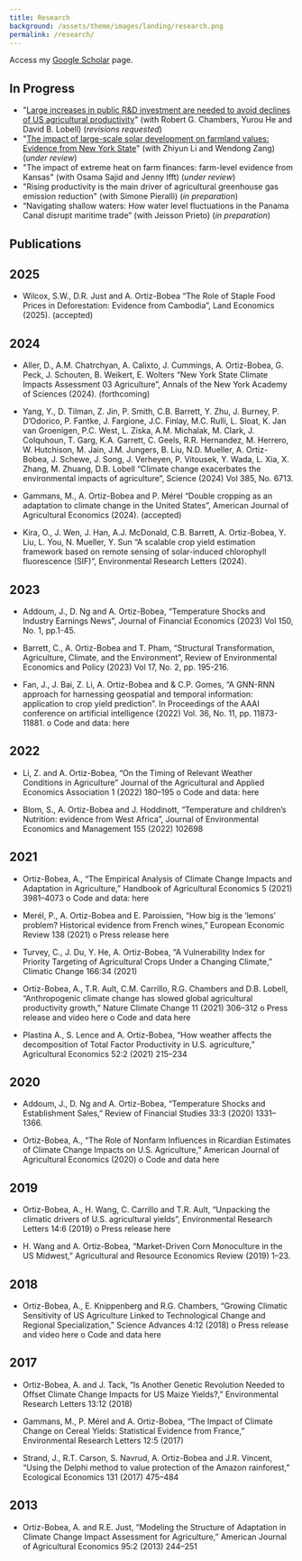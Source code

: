 ```yaml
---
title: Research
background: /assets/theme/images/landing/research.png
permalink: /research/
---
```


Access my [Google Scholar](https://scholar.google.com/citations?user=kEZ0ezkAAAAJ) page.

## In Progress

- "[Large increases in public R&D investment are needed to avoid declines of US agricultural productivity](https://arxiv.org/abs/2405.08159)" (with Robert G. Chambers, Yurou He and David B. Lobell) (*revisions requested*)
- "[The impact of large-scale solar development on farmland values: Evidence from New York State](https://papers.ssrn.com/sol3/papers.cfm?abstract_id=4942012)" (with Zhiyun Li and Wendong Zang) (*under review*)
- "The impact of extreme heat on farm finances: farm-level evidence from Kansas" (with Osama Sajid and Jenny Ifft) (*under review*)
- "Rising productivity is the main driver of agricultural greenhouse gas emission reduction" (with Simone Pieralli) (*in preparation*)
- “Navigating shallow waters: How water level fluctuations in the Panama Canal disrupt maritime trade” (with Jeisson Prieto) (*in preparation*)

## Publications

## 2025

- Wilcox, S.W., D.R. Just and A. Ortiz-Bobea “The Role of Staple Food Prices in Deforestation: Evidence from Cambodia”, Land Economics (2025). (accepted)

## 2024

- Aller, D.,  A.M. Chatrchyan, A. Calixto, J. Cummings, A. Ortiz-Bobea, G. Peck, J. Schouten, B. Weikert, E. Wolters “New York State Climate Impacts Assessment 03 Agriculture”, Annals of the New York Academy of Sciences (2024). (forthcoming) 

- Yang, Y., D. Tilman, Z. Jin, P. Smith, C.B. Barrett, Y. Zhu, J. Burney, P. D’Odorico, P. Fantke, J. Fargione, J.C. Finlay, M.C. Rulli, L. Sloat, K. Jan van Groenigen, P.C. West, L. Ziska, A.M. Michalak, M. Clark, J. Colquhoun, T. Garg, K.A. Garrett, C. Geels, R.R. Hernandez, M. Herrero, W. Hutchison, M. Jain, J.M. Jungers, B. Liu, N.D. Mueller, A. Ortiz-Bobea, J. Schewe, J. Song, J. Verheyen, P. Vitousek, Y. Wada, L. Xia, X. Zhang, M. Zhuang, D.B. Lobell “Climate change exacerbates the environmental impacts of agriculture”, Science (2024) Vol 385, No. 6713.

- Gammans, M., A. Ortiz-Bobea and P. Mérel “Double cropping as an adaptation to climate change in the United States”, American Journal of Agricultural Economics (2024). (accepted)

- Kira, O., J. Wen, J. Han, A.J. McDonald, C.B. Barrett, A. Ortiz-Bobea, Y. Liu, L. You, N. Mueller,  Y. Sun “A scalable crop yield estimation framework based on remote sensing of solar-induced chlorophyll fluorescence (SIF)”, Environmental Research Letters (2024).

## 2023

- Addoum, J., D. Ng and A. Ortiz-Bobea, “Temperature Shocks and Industry Earnings News”, Journal of Financial Economics (2023) Vol 150, No. 1, pp.1-45.

- Barrett, C., A. Ortiz-Bobea and T. Pham, “Structural Transformation, Agriculture, Climate, and the Environment”, Review of Environmental Economics and Policy (2023) Vol 17, No. 2, pp. 195-216.

- Fan, J., J. Bai, Z. Li, A. Ortiz-Bobea and & C.P. Gomes, “A GNN-RNN approach for harnessing geospatial and temporal information: application to crop yield prediction”. In Proceedings of the AAAI conference on artificial intelligence (2022) Vol. 36, No. 11, pp. 11873-11881.
o	Code and data: here

## 2022

- Li, Z. and A. Ortiz-Bobea, “On the Timing of Relevant Weather Conditions in Agriculture” Journal of the Agricultural and Applied Economics Association 1 (2022) 180–195 
o	Code and data: here

- Blom, S., A. Ortiz-Bobea and J. Hoddinott, “Temperature and children’s Nutrition: evidence from West Africa”, Journal of Environmental Economics and Management 155 (2022) 102698

## 2021

- Ortiz-Bobea, A., “The Empirical Analysis of Climate Change Impacts and Adaptation in Agriculture,” Handbook of Agricultural Economics 5 (2021) 3981–4073
o	Code and data: here

- Merél, P., A. Ortiz-Bobea and E. Paroissien, “How big is the ‘lemons’ problem? Historical evidence from French wines,” European Economic Review 138 (2021)
o	Press release here

- Turvey, C., J. Du, Y. He, A. Ortiz-Bobea, “A Vulnerability Index for Priority Targeting of Agricultural Crops Under a Changing Climate,” Climatic Change 166:34 (2021)

- Ortiz-Bobea, A., T.R. Ault, C.M. Carrillo, R.G. Chambers and D.B. Lobell, “Anthropogenic climate change has slowed global agricultural productivity growth,” Nature Climate Change 11 (2021) 306–312
o	Press release and video here
o	Code and data here

- Plastina A., S. Lence and A. Ortiz-Bobea, “How weather affects the decomposition of Total Factor Productivity in U.S. agriculture,” Agricultural Economics 52:2 (2021) 215–234

## 2020

- Addoum, J., D. Ng and A. Ortiz-Bobea, “Temperature Shocks and Establishment Sales,” Review of Financial Studies 33:3 (2020) 1331–1366.

- Ortiz-Bobea, A., “The Role of Nonfarm Influences in Ricardian Estimates of Climate Change Impacts on U.S. Agriculture,” American Journal of Agricultural Economics (2020)
o	Code and data here

## 2019

- Ortiz-Bobea, A., H. Wang, C. Carrillo and T.R. Ault, “Unpacking the climatic drivers of U.S. agricultural yields”, Environmental Research Letters 14:6 (2019)
o	Press release here

- H. Wang and A. Ortiz-Bobea, “Market-Driven Corn Monoculture in the US Midwest,” Agricultural and Resource Economics Review (2019) 1–23.

## 2018

- Ortiz-Bobea, A., E. Knippenberg and R.G. Chambers, “Growing Climatic Sensitivity of US Agriculture Linked to Technological Change and Regional Specialization,” Science Advances 4:12 (2018)
o	Press release and video here
o	Code and data here

## 2017

- Ortiz-Bobea, A. and J. Tack, “Is Another Genetic Revolution Needed to Offset Climate Change Impacts for US Maize Yields?,” Environmental Research Letters 13:12 (2018)

- Gammans, M., P. Mérel and A. Ortiz-Bobea, “The Impact of Climate Change on Cereal Yields: Statistical Evidence from France,” Environmental Research Letters 12:5 (2017)

- Strand, J., R.T. Carson, S. Navrud, A. Ortiz-Bobea and J.R. Vincent, “Using the Delphi method to value protection of the Amazon rainforest,” Ecological Economics 131 (2017) 475–484

## 2013

- Ortiz-Bobea, A. and R.E. Just, “Modeling the Structure of Adaptation in Climate Change Impact Assessment for Agriculture,” American Journal of Agricultural Economics 95:2 (2013) 244–251








